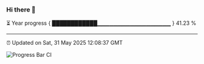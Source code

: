 ### Hi there 👋

⏳ Year progress { ████████████▁▁▁▁▁▁▁▁▁▁▁▁▁▁▁▁▁▁ } 41.23 %

---

⏰ Updated on Sat, 31 May 2025 12:08:37 GMT

![Progress Bar CI](https://github.com/liununu/liununu/workflows/Progress%20Bar%20CI/badge.svg)
